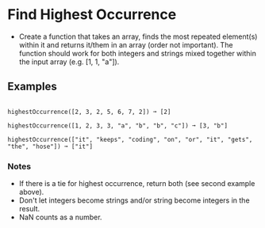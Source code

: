 # Find Highest Occurrence
- Create a function that takes an array, finds the most repeated element(s) within it and returns it/them in an array (order not important). The function should work for both integers and strings mixed together within the input array (e.g. [1, 1, "a"]).

## Examples
```

highestOccurrence([2, 3, 2, 5, 6, 7, 2]) ➞ [2]

highestOccurrence([1, 2, 3, 3, "a", "b", "b", "c"]) ➞ [3, "b"]

highestOccurrence(["it", "keeps", "coding", "on", "or", "it", "gets", "the", "hose"]) ➞ ["it"]

```

### Notes
- If there is a tie for highest occurrence, return both (see second example above).
- Don't let integers become strings and/or string become integers in the result.
- NaN counts as a number.
